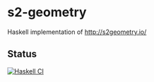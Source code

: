 # s2-geometry
Haskell implementation of http://s2geometry.io/

## Status
[![Haskell CI](https://github.com/hoisinberg/s2-geometry/actions/workflows/haskell.yml/badge.svg)](https://github.com/hoisinberg/s2-geometry/actions/workflows/haskell.yml)
